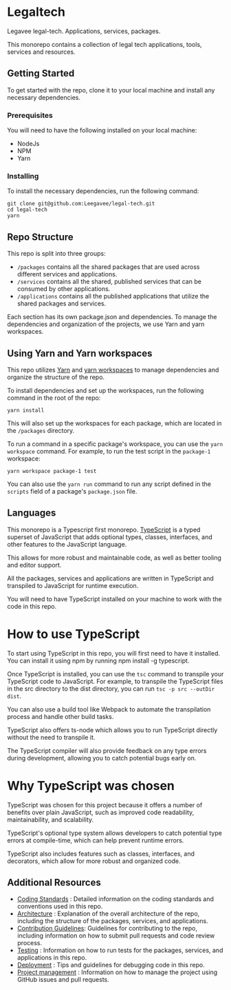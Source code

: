 # Legaltech
Legavee legal-tech. Applications, services, packages.

This monorepo contains a collection of legal tech applications, tools, services and resources.

## Getting Started

To get started with the repo, clone it to your local machine and install any necessary dependencies.

### Prerequisites

You will need to have the following installed on your local machine:

- NodeJs
- NPM
- Yarn

### Installing

To install the necessary dependencies, run the following command:

```
git clone git@github.com:Leegavee/legal-tech.git
cd legal-tech
yarn
```

## Repo Structure

This repo is split into three groups:

- `/packages` contains all the shared packages that are used across different services and applications.
- `/services` contains all the shared, published services that can be consumed by other applications.
- `/applications` contains all the published applications that utilize the shared packages and services.

Each section has its own package.json and dependencies. To manage the dependencies and organization of the projects, we use Yarn and yarn workspaces.

## Using Yarn and Yarn workspaces

This repo utilizes [Yarn](https://yarnpkg.com/) and [yarn workspaces](https://classic.yarnpkg.com/en/docs/workspaces/) to manage dependencies and organize the structure of the repo.

To install dependencies and set up the workspaces, run the following command in the root of the repo:

```
yarn install
```

This will also set up the workspaces for each package, which are located in the `/packages` directory.

To run a command in a specific package's workspace, you can use the `yarn workspace` command. For example, to run the test script in the `package-1` workspace:

```
yarn workspace package-1 test
```

You can also use the `yarn run` command to run any script defined in the `scripts` field of a package's `package.json` file.

## Languages

This monorepo is a Typescript first monorepo.  [TypeScript](https://www.typescriptlang.org/) is a typed superset of JavaScript that adds optional types, classes, interfaces, and other features to the JavaScript language.

This allows for more robust and maintainable code, as well as better tooling and editor support.

All the packages, services and applications are written in TypeScript and transpiled to JavaScript for runtime execution.

You will need to have TypeScript installed on your machine to work with the code in this repo.

# How to use TypeScript
To start using TypeScript in this repo, you will first need to have it installed. You can install it using npm by running npm install -g typescript.

Once TypeScript is installed, you can use the `tsc` command to transpile your TypeScript code to JavaScript. For example, to transpile the TypeScript files in the src directory to the dist directory, you can run `tsc -p src --outDir dist`.

You can also use a build tool like Webpack to automate the transpilation process and handle other build tasks.

TypeScript also offers ts-node which allows you to run TypeScript directly without the need to transpile it.

The TypeScript compiler will also provide feedback on any type errors during development, allowing you to catch potential bugs early on.

# Why TypeScript was chosen
TypeScript was chosen for this project because it offers a number of benefits over plain JavaScript, such as improved code readability, maintainability, and scalability.

TypeScript's optional type system allows developers to catch potential type errors at compile-time, which can help prevent runtime errors.

TypeScript also includes features such as classes, interfaces, and decorators, which allow for more robust and organized code.

## Additional Resources

- [Coding Standards](https://github.com/Leegavee/legal-tech/main/blob/docs/coding-standards.md) : Detailed information on the coding standards and conventions used in this repo.
- [Architecture](https://github.com/Leegavee/legal-tech/main/blob/docs/architecture/dayone-architecture.md) : Explanation of the overall architecture of the repo, including the structure of the packages, services, and applications.
- [Contribution Guidelines](https://github.com/Leegavee/legal-tech/main/blob/docs/contribution-guidelines.md): Guidelines for contributing to the repo, including information on how to submit pull requests and code review process.
- [Testing](https://github.com/Leegavee/legal-tech/main/blob/docs/testing.md) : Information on how to run tests for the packages, services, and applications in this repo.
- [Deployment](https://github.com/Leegavee/legal-tech/main/blob/docs/deployment.md) : Tips and guidelines for debugging code in this repo.
- [Project management](https://github.com/Leegavee/legal-tech/main/blob/docs/project-management.md) : Information on how to manage the project using GitHub issues and pull requests.


